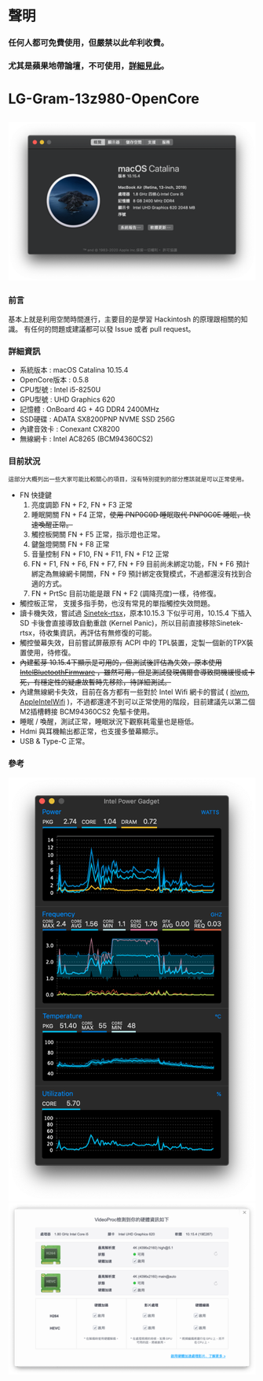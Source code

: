# 聲明
### 任何人都可免費使用，但嚴禁以此牟利收費。
### 尤其是蘋果地帶論壇，不可使用，[詳細見此](garbage.md)。
# LG-Gram-13z980-OpenCore
![Hackintosh](Images/os.png)
-
### 前言
基本上就是利用空閒時間進行，主要目的是學習 Hackintosh 的原理跟相關的知識。
有任何的問題或建議都可以發 Issue 或者 pull request。
### 詳細資訊
+ 系統版本 : macOS Catalina 10.15.4
+ OpenCore版本 : 0.5.8
+ CPU型號 : Intel i5-8250U
+ GPU型號 : UHD Graphics 620
+ 記憶體 : OnBoard 4G + 4G DDR4 2400MHz
+ SSD硬碟 : ADATA SX8200PNP NVME SSD 256G
+ 內建音效卡 : Conexant CX8200
+ 無線網卡 : Intel AC8265 (BCM94360CS2)

### 目前狀況
	這部分大概列出一些大家可能比較關心的項目，沒有特別提到的部分應該就是可以正常使用。
+ FN 快捷鍵
	1. 亮度調節 FN + F2, FN + F3 正常
	2. 睡眠開關 FN + F4 正常，~~使用 PNP0C0D 睡眠取代 PNP0C0E 睡眠，快速喚醒正常。~~
	3. 觸控板開關 FN + F5 正常，指示燈也正常。
	4. 鍵盤燈開關 FN + F8 正常
	5. 音量控制 FN + F10, FN + F11, FN + F12 正常
	6. FN + F1, FN + F6, FN + F7, FN + F9 目前尚未綁定功能，FN + F6 預計綁定為無線網卡開關，FN + F9 預計綁定夜覽模式，不過都還沒有找到合適的方式。
	7. FN + PrtSc 目前功能是跟 FN + F2 (調降亮度)一樣，待修復。
+ 觸控板正常， 支援多指手勢，也沒有常見的單指觸控失效問題。
+ 讀卡機失效，嘗試過 [Sinetek-rtsx](https://github.com/sinetek/Sinetek-rtsx)，原本10.15.3 下似乎可用，10.15.4 下插入 SD 卡後會直接導致自動重啟 (Kernel Panic)，所以目前直接移除Sinetek-rtsx，待收集資訊，再評估有無修復的可能。
+ 觸控螢幕失效，目前嘗試屏蔽原有 ACPI 中的 TPL裝置，定製一個新的TPX裝置使用，待修復。
+ ~~內建藍芽 10.15.4下顯示是可用的，但測試後評估為失效，原本使用 [IntelBluetoothFirmware](https://github.com/zxystd/IntelBluetoothFirmware) ，雖然可用，但是測試發現偶爾會導致開機緩慢或卡死，有穩定性的疑慮故暫時先移除，待詳細測試。~~
+ 內建無線網卡失效，目前在各方都有一些對於 Intel Wifi 網卡的嘗試 ( [itlwm](https://github.com/zxystd/itlwm), [AppleIntelWifi](https://github.com/AppleIntelWifi/adapter) )，不過都還達不到可以正常使用的階段，目前建議先以第二個M2插槽轉接 BCM94360CS2 免驅卡使用。
+ 睡眠 / 喚醒，測試正常，睡眠狀況下觀察耗電量也是極低。
+ Hdmi 與耳機輸出都正常，也支援多螢幕顯示。
+ USB & Type-C 正常。

### 參考
![CPU](Images/cpu.png)
![GPU](Images/gpu.png)
